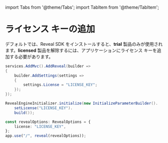 import Tabs from '@theme/Tabs';
import TabItem from '@theme/TabItem';

# ライセンス キーの追加

デフォルトでは、Reveal SDK をインストールすると、**trial** 製品のみが使用されます。**licensed** 製品を解除するには、アプリケーションにライセンス キーを追加する必要があります。

<Tabs groupId="code">
  <TabItem value="aspnet" label="ASP.NET" default>

```cs
services.AddMvc().AddReveal(builder => 
{
    builder.AddSettings(settings =>
    {
        settings.License = "LICENSE_KEY";
    });
});
```

  </TabItem>

  <TabItem value="java" label="Java">

```java
RevealEngineInitializer.initialize(new InitializeParameterBuilder().
    setLicense("LICENSE_KEY").
    build());
```

  </TabItem>

  <TabItem value="node" label="Node.js">    

```ts
const revealOptions: RevealOptions = {
	license: "LICENSE_KEY",
};
app.use("/", reveal(revealOptions));
```

  </TabItem>
</Tabs>